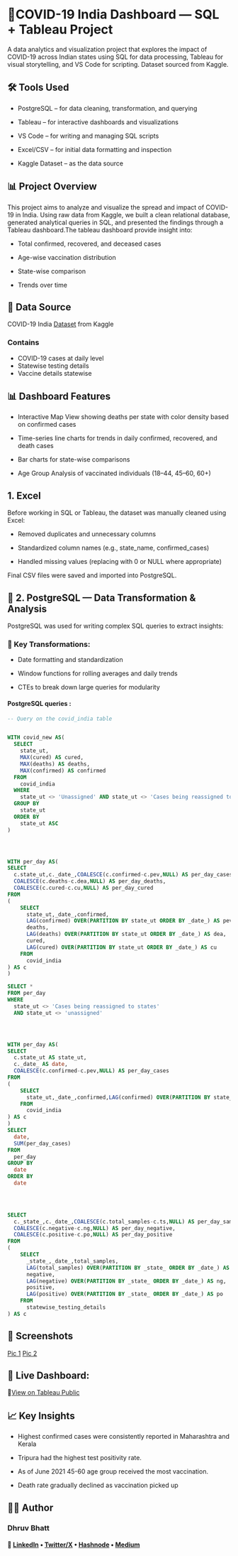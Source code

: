 # 🦠COVID-19 India Dashboard — SQL + Tableau Project

A data analytics and visualization project that explores the impact of COVID-19 across Indian states using SQL for data processing, Tableau for visual storytelling, and VS Code for scripting.
Dataset sourced from Kaggle.

## 🛠 Tools Used

- PostgreSQL – for data cleaning, transformation, and querying

- Tableau – for interactive dashboards and visualizations

- VS Code – for writing and managing SQL scripts

- Excel/CSV – for initial data formatting and inspection

- Kaggle Dataset – as the data source

## 📊 Project Overview

This project aims to analyze and visualize the spread and impact of COVID-19 in India. Using raw data from Kaggle, we built a clean relational database, generated analytical queries in SQL, and presented the findings through a Tableau dashboard.The tableau dashboard provide insight into:
- Total confirmed, recovered, and deceased cases

- Age-wise vaccination distribution

- State-wise comparison

- Trends over time

## 📁 Data Source

COVID-19 India [Dataset](https://www.kaggle.com/datasets/sudalairajkumar/covid19-in-india) from Kaggle

### Contains 
- COVID-19 cases at daily level
- Statewise testing details
- Vaccine details statewise


## 📊 Dashboard Features

- Interactive Map View showing deaths per state with color density based on confirmed cases

- Time-series line charts for trends in daily confirmed, recovered, and death cases

- Bar charts for state-wise comparisons

- Age Group Analysis of vaccinated individuals (18–44, 45–60, 60+)


##  1. Excel

Before working in SQL or Tableau, the dataset was manually cleaned using Excel:

- Removed duplicates and unnecessary columns

- Standardized column names (e.g., state_name, confirmed_cases)

- Handled missing values (replacing with 0 or NULL where appropriate)

Final CSV files were saved and imported into PostgreSQL.


## 🐘 2. PostgreSQL — Data Transformation & Analysis
PostgreSQL was used for writing complex SQL queries to extract insights:

### 🔧 Key Transformations:
- Date formatting and standardization

- Window functions for rolling averages and daily trends

- CTEs to break down large queries for modularity

#### PostgreSQL queries :

```sql
-- Query on the covid_india table 


WITH covid_new AS(
  SELECT 
    state_ut,
	MAX(cured) AS cured,
	MAX(deaths) AS deaths,
	MAX(confirmed) AS confirmed
  FROM
    covid_india
  WHERE 
    state_ut <> 'Unassigned' AND state_ut <> 'Cases being reassigned to states'
  GROUP BY
    state_ut
  ORDER BY
    state_ut ASC
)




WITH per_day AS(
SELECT
  c.state_ut,c._date_,COALESCE(c.confirmed-c.pev,NULL) AS per_day_cases,
  COALESCE(c.deaths-c.dea,NULL) AS per_day_deaths,
  COALESCE(c.cured-c.cu,NULL) AS per_day_cured
FROM
(
	SELECT
	  state_ut,_date_,confirmed,
	  LAG(confirmed) OVER(PARTITION BY state_ut ORDER BY _date_) AS pev,
	  deaths,
	  LAG(deaths) OVER(PARTITION BY state_ut ORDER BY _date_) AS dea,
	  cured,
	  LAG(cured) OVER(PARTITION BY state_ut ORDER BY _date_) AS cu
	FROM
	  covid_india 
) AS c
)

SELECT *
FROM per_day
WHERE 
  state_ut <> 'Cases being reassigned to states' 
  AND state_ut <> 'unassigned'




WITH per_day AS(
SELECT
  c.state_ut AS state_ut,
  c._date_ AS date,
  COALESCE(c.confirmed-c.pev,NULL) AS per_day_cases
FROM
(
	SELECT
	  state_ut,_date_,confirmed,LAG(confirmed) OVER(PARTITION BY state_ut ORDER BY _date_) AS pev
	FROM
	  covid_india 
) AS c
)
SELECT
  date,
  SUM(per_day_cases)
FROM
  per_day
GROUP BY
  date
ORDER BY
  date
    



SELECT
  c._state_,c._date_,COALESCE(c.total_samples-c.ts,NULL) AS per_day_samples,
  COALESCE(c.negative-c.ng,NULL) AS per_day_negative,
  COALESCE(c.positive-c.po,NULL) AS per_day_positive
FROM
(
	SELECT
	  _state_,_date_,total_samples,
	  LAG(total_samples) OVER(PARTITION BY _state_ ORDER BY _date_) AS ts,
	  negative,
	  LAG(negative) OVER(PARTITION BY _state_ ORDER BY _date_) AS ng,
	  positive,
	  LAG(positive) OVER(PARTITION BY _state_ ORDER BY _date_) AS po
	FROM
	  statewise_testing_details
) AS c

```


## 📸 Screenshots

[Pic 1]()
[Pic 2]()


## 🔗 Live Dashboard:
📍[View on Tableau Public](https://public.tableau.com/app/profile/dhruv.bhatt1880/viz/Covid_19_India_17499761388210/CovidTrendsoverview)


## 📈 Key Insights

- Highest confirmed cases were consistently reported in Maharashtra and Kerala

- Tripura had the highest test positivity rate.

- As of June 2021 45-60 age group received the most vaccination.

- Death rate gradually declined as vaccination picked up


## 🙋‍♂️ Author
### Dhruv Bhatt

#### 🔗 [LinkedIn](https://www.linkedin.com/in/dhruv-bhatt-820b61352/) • [Twitter/X](https://x.com/DhruvBhatt47863) • [Hashnode](https://hashnode.com/@ChiefConnector) • [Medium](https://medium.com/@dhruvbhatt938_72019) 
